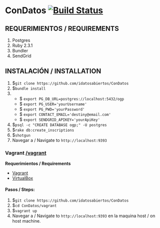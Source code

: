 # ConDatos [![Build Status](https://travis-ci.org/idatosabiertos/ConDatos.svg?branch=develop)](https://travis-ci.org/idatosabiertos/ConDatos)

## REQUERIMIENTOS / REQUIREMENTS
1. Postgres
2. Ruby 2.3.1
3. Bundler
4. SendGrid

## INSTALACIÓN / INSTALLATION
1. $`git clone https://github.com/idatosabiertos/ConDatos` 
2. $`bundle install`
3.
    - $ `export PG_DB_URL=postgres://localhost:5432/ogp` 
    - $ `export PG_USER='yourUsername'` 
    - $ `export PG_PWD='yourPassword'` 
    - $ `export CONTACT_EMAIL='destiny@email.com'` 
    - $ `export SENDGRID_APIKEY='yourApiKey'` 
4. $`psql -c "CREATE DATABASE ogp;" -U postgres`
5. $`rake db:create_inscriptions`
6. $`shotgun`
7. Navegar a / Navigate to `http://localhost:9393`

### Vagrant  [/vagrant](https://github.com/idatosabiertos/ConDatos/tree/develop/vagrant)
 **Requerimientos / Requirements**
 - [Vagrant](https://www.vagrantup.com/downloads.html)
 - [VirtualBox](https://www.virtualbox.org/wiki/Downloads)  

#### **Pasos / Steps:**
1. $`git clone https://github.com/idatosabiertos/ConDatos`
2. $`cd ConDatos/vagrant`
3. $`vagrant up` 
4. Navegar a / Navigate to `http://localhost:9393` en la maquina host / on host machine.